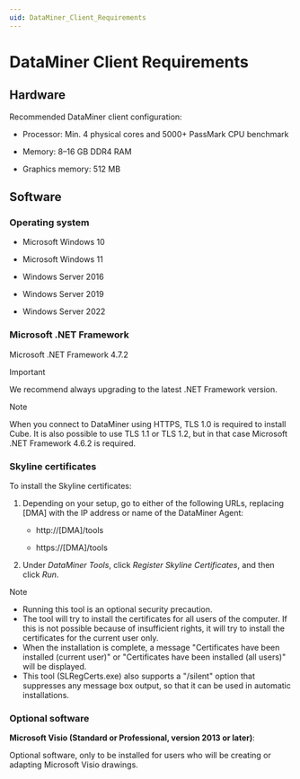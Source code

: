 ```yaml
---
uid: DataMiner_Client_Requirements
---
```


# DataMiner Client Requirements

## Hardware

Recommended DataMiner client configuration:

- Processor: Min. 4 physical cores and 5000+ PassMark CPU benchmark

- Memory: 8–16 GB DDR4 RAM

- Graphics memory: 512 MB

## Software

### Operating system

- Microsoft Windows 10

- Microsoft Windows 11

- Windows Server 2016

- Windows Server 2019

- Windows Server 2022

### Microsoft .NET Framework

Microsoft .NET Framework 4.7.2

> [!IMPORTANT]
> We recommend always upgrading to the latest .NET Framework version.

> [!NOTE]
> When you connect to DataMiner using HTTPS, TLS 1.0 is required to install Cube. It is also possible to use TLS 1.1 or TLS 1.2, but in that case Microsoft .NET Framework 4.6.2 is required.

### Skyline certificates

To install the Skyline certificates:

1. Depending on your setup, go to either of the following URLs, replacing [DMA] with the IP address or name of the DataMiner Agent:

   - http://[DMA]/tools

   - https://[DMA]/tools

1. Under *DataMiner Tools*, click *Register Skyline Certificates*, and then click *Run*.

> [!NOTE]
>
> - Running this tool is an optional security precaution.
> - The tool will try to install the certificates for all users of the computer. If this is not possible because of insufficient rights, it will try to install the certificates for the current user only.
> - When the installation is complete, a message "Certificates have been installed (current user)" or "Certificates have been installed (all users)" will be displayed.
> - This tool (SLRegCerts.exe) also supports a "/silent" option that suppresses any message box output, so that it can be used in automatic installations.

### Optional software

**Microsoft Visio (Standard or Professional, version 2013 or later)**:

Optional software, only to be installed for users who will be creating or adapting Microsoft Visio drawings.
